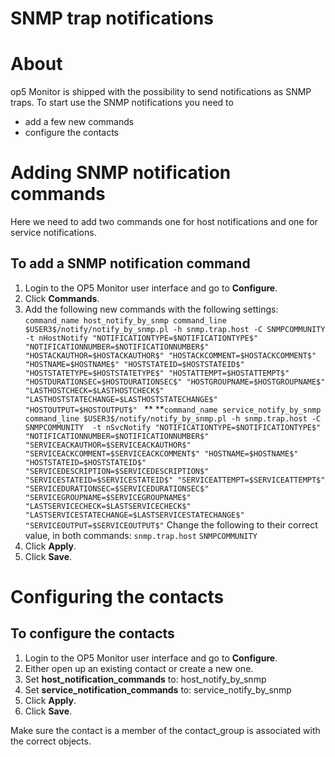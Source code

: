 # SNMP trap notifications

# About

op5 Monitor is shipped with the possibility to send notifications as SNMP traps. To start use the SNMP notifications you need to

- add a few new commands
- configure the contacts

# Adding SNMP notification commands

Here we need to add two commands one for host notifications and one for service notifications.

## To add a SNMP notification command

1. Login to the OP5 Monitor user interface and go to **Configure**.
2. Click **Commands**.
3. Add the following new commands with the following settings:
    `command_name host_notify_by_snmp command_line $USER3$/notify/notify_by_snmp.pl -h snmp.trap.host -C SNMPCOMMUNITY  -t nHostNotify "NOTIFICATIONTYPE=$NOTIFICATIONTYPE$"  "NOTIFICATIONNUMBER=$NOTIFICATIONNUMBER$"  "HOSTACKAUTHOR=$HOSTACKAUTHOR$" "HOSTACKCOMMENT=$HOSTACKCOMMENT$"  "HOSTNAME=$HOSTNAME$" "HOSTSTATEID=$HOSTSTATEID$"  "HOSTSTATETYPE=$HOSTSTATETYPE$" "HOSTATTEMPT=$HOSTATTEMPT$"  "HOSTDURATIONSEC=$HOSTDURATIONSEC$" "HOSTGROUPNAME=$HOSTGROUPNAME$"  "LASTHOSTCHECK=$LASTHOSTCHECK$"  "LASTHOSTSTATECHANGE=$LASTHOSTSTATECHANGE$" "HOSTOUTPUT=$HOSTOUTPUT$" `
    **
    **`command_name service_notify_by_snmp command_line $USER3$/notify/notify_by_snmp.pl -h snmp.trap.host -C SNMPCOMMUNITY  -t nSvcNotify "NOTIFICATIONTYPE=$NOTIFICATIONTYPE$"  "NOTIFICATIONNUMBER=$NOTIFICATIONNUMBER$"  "SERVICEACKAUTHOR=$SERVICEACKAUTHOR$"  "SERVICEACKCOMMENT=$SERVICEACKCOMMENT$" "HOSTNAME=$HOSTNAME$"  "HOSTSTATEID=$HOSTSTATEID$" "SERVICEDESCRIPTION=$SERVICEDESCRIPTION$"  "SERVICESTATEID=$SERVICESTATEID$" "SERVICEATTEMPT=$SERVICEATTEMPT$"  "SERVICEDURATIONSEC=$SERVICEDURATIONSEC$"  "SERVICEGROUPNAME=$SERVICEGROUPNAME$"  "LASTSERVICECHECK=$LASTSERVICECHECK$"  "LASTSERVICESTATECHANGE=$LASTSERVICESTATECHANGE$"  "SERVICEOUTPUT=$SERVICEOUTPUT$"`
    Change the following to their correct value, in both commands:
    `snmp.trap.host`
    `SNMPCOMMUNITY`
4. Click **Apply**.
5. Click **Save**.

# Configuring the contacts

## To configure the contacts

1. Login to the OP5 Monitor user interface and go to **Configure**.
2. Either open up an existing contact or create a new one.
3. Set **host\_notification\_commands** to: host\_notify\_by\_snmp
4. Set **service\_notification\_commands** to: service\_notify\_by\_snmp
5. Click **Apply**.
6. Click **Save**.

Make sure the contact is a member of the contact\_group is associated with the correct objects.
